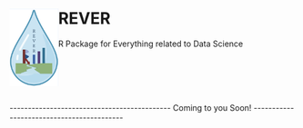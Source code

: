 # REVER <img width="17%" align = "left" src="https://github.com/reyvnth/REVER/blob/main/REVERlogo.png">
R Package for Everything related to Data Science




</br>
</br>
</br>
</br>






-------------------------------------------- Coming to you Soon! ------------------------------------------
